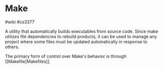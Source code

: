 # Make
#wiki #cs3377 

A utility that automatically builds executables from source code. Since make utilizes file dependencies to rebuild products, it can be used to manage any project where some files must be updated automatically in response to others.

The primary form of control over Make's behavior is through [[Makefile|Makefiles]].
